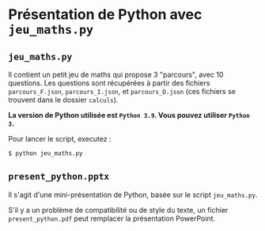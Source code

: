 # Présentation de Python avec `jeu_maths.py`

## `jeu_maths.py`

Il contient un petit jeu de maths qui propose 3 "parcours", avec 10 questions. Les questions sont récupérées à partir des fichiers `parcours_F.json`, `parcours_I.json`, et `parcours_D.json` (ces fichiers se trouvent dans le dossier `calculs`).

**La version de Python utilisée est `Python 3.9`. Vous pouvez utiliser `Python 3`.**

Pour lancer le script, executez :

```
$ python jeu_maths.py
```

## `present_python.pptx`

Il s'agit d'une mini-présentation de Python, basée sur le script `jeu_maths.py`.

S'il y a un problème de compatibilité ou de style du texte, un fichier `present_python.pdf` peut remplacer la présentation PowerPoint.
